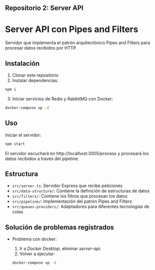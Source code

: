 ## Repositorio 2: Server API

# Server API con Pipes and Filters

Servidor que implementa el patrón arquitectónico Pipes and Filters para procesar datos recibidos por HTTP.

## Instalación

1. Clonar este repositorio
2. Instalar dependencias:
```bash
npm i
```
3. Iniciar servicios de Redis y RabbitMQ con Docker:
```bash
docker-compose up -d
```

## Uso

Iniciar el servidor:
```bash
npm start
```

El servidor escuchará en http://localhost:3005/process y procesará los datos recibidos a través del pipeline.

## Estructura

- `src/server.ts`: Servidor Express que recibe peticiones
- `src/data-structure/`: Contiene la definición de estructuras de datos
- `src/filters/`: Contiene los filtros que procesan los datos
- `src/pipeline/`: Implementación del patrón Pipes and Filters
- `src/queues-providers/`: Adaptadores para diferentes tecnologías de colas

## Solución de problemas registrados

- Problema con docker:

    1. Ir a *Docker Desktop*, eliminar *server-api*.
    2. Volver a ejecutar:
    ```bash
    docker-compose up -d
    ```